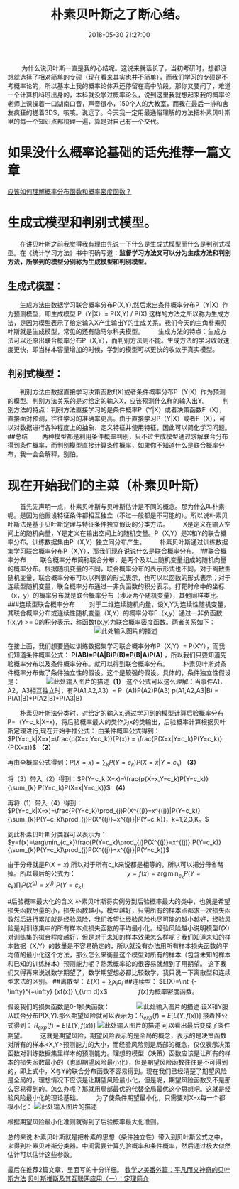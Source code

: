 ﻿---
title: 朴素贝叶斯之了断心结。
date: 2018-05-30 21:27:00
categories:
  - 机器学习
tags:
  - 贝叶斯
mathjax: true
description: 今天就要和围绕我两年之久的心结做个了断！！！！
---
&emsp;&emsp; 为什么说贝叶斯一直是我的心结呢。这说来就话长了，当初考研时，想都没想就选择了相对简单的专硕（现在看来其实也并不简单），而我们学习的专硕是不考概率论的，所以基本上我的概率论体系还停留在高中阶段。那你又要问了，难道一个计算机科班出身的，本科就没学过概率论么，说到这里我就想起来我的概率论老师上课操着一口湖南口音，声音很小，150个人的大教室，而我在最后一排和舍友疯狂的搓着3DS，咳咳。说远了。今天我一定用最通俗理解的方法把朴素贝叶斯里的每一个知识点都梳理一遍，算是对自己有一个交代。

# 如果没什么概率论基础的话先推荐一篇文章
[应该如何理解概率分布函数和概率密度函数？][1]

# 生成式模型和判别式模型。
&emsp;&emsp;在讲贝叶斯之前我觉得我有理由先说一下什么是生成式模型而什么是判别式模型。在《统计学习方法》书中明确写道：**监督学习方法又可以分为生成方法和判别方法，所学到的模型分别称为生成模型和判别模型。**
## 生成式模型：
&emsp;&emsp;生成方法由数据学习联合概率分布P(X,Y),然后求出条件概率分布P（Y|X）作为预测模型，即生成模型 P（Y|X）= P(X,Y) / P(X),这样的方法之所以称为生成方法，是因为模型表示了给定输入X产生输出Y的生成关系。我们今天的主角朴素贝叶斯就是生成模型，常见的还有隐马尔科夫模型。
&emsp;&emsp;生成方法的特点：生成方法可以还原出联合概率分布P（X,Y），而判别方法则不能。生成方法的学习收敛速度更快，即当样本容量增加的时候，学到的模型可以更快的收敛于真实模型。
## 判别式模型：
&emsp;&emsp;判别方法由数据直接学习决策函数f(X)或者条件概率分布P（Y|X）作为预测的模型。判别方法关系的是对给定的输入X，应该预测什么样的输入出Y。
&emsp;&emsp;判别方法的特点：判别方法直接学习的是条件概率P（Y|X）或者决策函数F（X），直接面对预测，往往学习的准确率更高。由于直接学习P（Y|X）或者F（X），可以对数据进行各种程度上的抽象、定义特征并使用特征，因此可以简化学习问题。
##总结
&emsp;&emsp;两种模型都是利用条件概率判别，只不过生成模型通过求解联合分布得到条件概率，而判别模型直接计算条件概率，如果你不知道什么是联合概率分布，我一会会解释，别怕。
# 现在开始我们的主菜（朴素贝叶斯）
&emsp;&emsp;首先先声明一点，朴素贝叶斯与贝叶斯估计是不同的概念。那为什么叫朴素呢。是因为他假设特征条件都相互独立（不过一般都是不可能的）。所以说朴素贝叶斯法是基于贝叶斯定理与特征条件独立假设的分类方法。
&emsp;&emsp;X是定义在输入空间上的随机向量，Y是定义在输出空间上的随机变量。P（X,Y）是X和Y的联合概率分布。训练数据集由P（X,Y）独立同分布产生。
&emsp;&emsp;朴素贝叶斯通过训练数据集学习联合概率分布P（X,Y），那我们现在说说什么是联合概率分布。
##联合概率分布
&emsp;&emsp;联合概率分布简称联合分布，是两个及以上随机变量组成的随机向量的概率分布。根据随机变量的不同，联合概率分布的表示形式也不同。对于离散型随机变量，联合概率分布可以以列表的形式表示，也可以以函数的形式表示；对于连续型随机变量，联合概率分布通过一非负函数的积分表示。打靶时命中的坐标（x，y）的概率分布就是联合概率分布（涉及两个随机变量），其他同样类比。
###连续型联合概率分布
&emsp;&emsp;对于二维连续随机向量，设X,Y为连续性随机变量，其联合概率分布或连续性随机变量（X,Y）的概率分布F（x,y）通过一非负函数f(x,y) >= 0的积分表示，称函数f(x,y)为联合概率密度函数。两者关系如下：
&emsp;&emsp;&emsp;&emsp;&emsp;&emsp;&emsp;&emsp;&emsp;&emsp;&emsp;&emsp;&emsp;&emsp;![此处输入图片的描述][2]

在接上面，我们想要通过训练数据集学习联合概率分布P（X,Y）= P(XY），而我们知道条件概率公式：       **P(AB)=P(A|B)P(B)=P(B|A)P(A)** ，所以我们只要知道先验概率分布以及条件概率分布。就可以得到联合概率分布。
&emsp;&emsp;朴素贝叶斯对条件概率分布做了条件独立性的假设。这个是较强的假设。具体的，条件独立性假设是：
&emsp;&emsp;&emsp;&emsp;![此处输入图片的描述][3]**（1）**
这个公式可以这么理解：当事件A1，A2，A3相互独立时，有P(A1,A2,A3）= P（A1)P(A2)P(A3)
p(A1,A2,A3|B) = P(A1|B)*P(A2|B)*P(A3|B)

&emsp;&emsp;朴素贝叶斯法分类时，对给定的输入x,通过学习到的模型计算后验概率分布P=（Y=c_k|X=x)，将后验概率最大的类作为x的类输出，后验概率计算根据贝叶斯定理进行,现在开始手推公式：
由条件概率公式得到：$P(Y=c_k|X=x)=\frac{p(X=x,Y=c_k)}{P(x)} = \frac{P(X=x|Y=c_k)P(Y=c_k)}{P(X=x)}$    **（2）**

再由全概率公式得到：$P(X=x) = \sum_{k} P(Y=c_k)P(X=x|Y=c_k)$    **（3）**

将（3）带入（2）得到：$P(Y=c_k|X=x)=\frac{p(X=x,Y=c_k)P(Y=c_k)}{\sum_{k} P(Y=c_k)P(X=x|Y=c_k)}$    **（4）**

再将（1）带入（4）得到：$P(Y=c_k|X=x)=\frac{P(Y=c_k)\prod_{j}P(X^{(j)}=x^{(j)}|P(Y=c_k)}{\sum_{k}P(Y=c_k)\prod_{j}P(X^{(j)}=x^{(j)}|P(Y=c_k)}，k=1,2,3,K。$ 

到此朴素贝叶斯分类器可以表示为：$y=f(x)=\arg\min_{c_k}\frac{P(Y=c_k)\prod_{j}P(X^{(j)}=x^{(j)}|P(Y=c_k)}{\sum_{k}P(Y=c_k)\prod_{j}P(X^{(j)}=x^{(j)}|P(Y=c_k)}$

由于分母就是$P(X=x)$ 所以对于所有c_k来说都是相等的，所以可以把分母省略掉。所以最后的公式为：
&emsp;&emsp;&emsp;&emsp;&emsp;&emsp;&emsp;&emsp;$y=f(x)=\arg\min_{c_k}{P(Y=c_k)\prod_{j}P(X^{(j)}=x^{(j)}|P(Y=c_k)}$

#后验概率最大化的含义
朴素贝叶斯将实例分到后验概率最大的类中，也就是希望损失函数尽量的小，损失函数越小，模型越好，只需所有的样本点都求一次损失函数然后进行累加就是经验风险，我们希望让经验风险也尽可能的越小越好，经验风险是对训练集中的所有样本点损失函数的平均最小化。经验风险越小说明模型f(X)对训练集的拟合程度越好，但是对于未知的样本效果怎么样呢？我们知道未知的样本数据（X,Y）的数量是不容易确定的，所以就没有办法用所有样本损失函数的平均值的最小化这个方法，那么怎么来衡量这个模型对所有的样本（包含未知的样本和已知的训练样本）预测能力呢？熟悉概率论的很容易就想到了用期望。
这下我们又得再来说说数学期望了，数学期望想必都比较数学，我只说一下离散型和连续型求法的区别。
##离散型：
$E(X)=\sum_{i}x_ip_i$
##连续型：
$E(X)=\int_{-\infty}^{+\infty} {xf(x)} \,{\rm d}x$&emsp;&emsp;&emsp;&emsp;&emsp;$f(x)$为概率密度函数。

假设我们的损失函数是0-1损失函数：
&emsp;&emsp;&emsp;&emsp;![此处输入图片的描述][4]
设X和Y服从联合分布P(X,Y).那么期望风险就可以表示为：$R_{exp}(f) = E[L(Y,f(x))]$
接着推公式得到：
$R_{exp}(f) = E[L(Y,f(x))]$
![此处输入图片的描述][5]
可以看出最后变成了条件期望。
&emsp;&emsp;这就是期望风险，期望风险表示的是全局的概念，表示的是决策函数对所有的样本<X,Y>预测能力的大小，而经验风险则是局部的概念，仅仅表示决策函数对训练数据集里样本的预测能力。理想的模型（决策）函数应该是让所有的样本的损失函数最小的（也即期望风险最小化），但是期望风险函数往往是不可得到的，即上式中，X与Y的联合分布函数不容易得到。现在我们已经清楚了期望风险是全局的，理想情况下应该是让期望风险最小化，但是呢，期望风险函数又不是那么容易得到的。怎么办呢？那就用局部最优的代替全局最优这个思想吧。这就是经验风险最小化的理论基础。
&emsp;&emsp;为了使条件期望最小化，只需要对X=x每一个都极小化：
![此处输入图片的描述][6]

根据期望风险最小化准则就得到了后验概率最大化准则。

总的来说 朴素贝叶斯就是把朴素的思想（条件独立性）带入到贝叶斯公式之中，来得到朴素贝叶斯分类器。中间需要计算先验概率和条件概率，然后通过极大似然估计可以估计这些参数。

最后在推荐2篇文章，里面写的十分详细。
[数学之美番外篇：平凡而又神奇的贝叶斯方法][7]
[贝叶斯推断及其互联网应用（一）：定理简介][8]


  [1]: https://www.jianshu.com/p/b570b1ba92bb
  [2]: http://wx4.sinaimg.cn/mw690/72fdc620ly1frt7rhf6r7j2085049t8n.jpg
  [3]: http://wx2.sinaimg.cn/mw690/72fdc620ly1frtexqhkpnj20od02x401.jpg
  [4]: http://wx3.sinaimg.cn/mw690/72fdc620ly1fruanmcwi7j20h802zt8o.jpg
  [5]: http://wx4.sinaimg.cn/mw690/72fdc620ly1fruavgwi8ij209h04x3yr.jpg
  [6]: http://wx2.sinaimg.cn/mw690/72fdc620ly1frubc6ht1vj20ui0ba763.jpg
  [7]: http://mindhacks.cn/2008/09/21/the-magical-bayesian-method/
  [8]: http://www.ruanyifeng.com/blog/2011/08/bayesian_inference_part_one.html